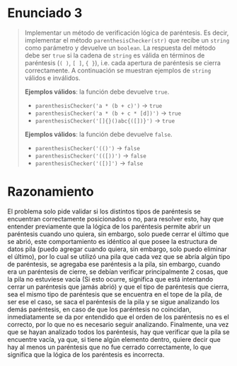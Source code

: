# Enunciado 3

> Implementar un método de verificación lógica de paréntesis. Es decir, implementar el método `parenthesisChecker(str)` que recibe un `string` como parámetro y devuelve un `boolean`. La respuesta del método debe ser `true` si la cadena de `string` es válida en términos de paréntesis (`( )`, `[ ]`, `{ }`), i.e. cada apertura de paréntesis se cierra correctamente. A continuación se muestran ejemplos de `string` válidos e inválidos.
> 
> **Ejemplos válidos**: la función debe devuelve `true`.
>
> - `parenthesisChecker('a * (b + c)')` → `true`
> - `parenthesisChecker('a * (b + c * [d])')` → `true`
> - `parenthesisChecker('[]{}()abc{([])}')` → `true`
>
> **Ejemplos válidos**: la función debe devuelve `false`.
>
> - `parenthesisChecker('(()')` → `false`
> - `parenthesisChecker('(([))')` → `false`
> - `parenthesisChecker('([)]')` → `false`

# Razonamiento

El problema solo pide validar si los distintos tipos de paréntesis se encuentran correctamente posicionados o no, para resolver esto, hay que entender previamente que la lógica de los paréntesis permite abrir un paréntesis cuando uno quiera, sin embargo, solo puede cerrar el último que se abrió, este comportamiento es idéntico al que posee la estructura de datos pila (puedo agregar cuando quiera, sin embargo, solo puedo eliminar el último), por lo cual se utilizó una pila que cada vez que se abría algún tipo de paréntesis, se agregaba ese paréntesis a la pila, sin embargo, cuando era un paréntesis de cierre, se debían verificar principalmente 2 cosas, que la pila no estuviese vacía (Si esto ocurre, significa que está intentando cerrar un paréntesis que jamás abrió) y que el tipo de paréntesis que cierra, sea el mismo tipo de paréntesis que se encuentra en el tope de la pila, de ser ese el caso, se saca el paréntesis de la pila y se sigue analizando los demás paréntesis, en caso de que los paréntesis no coincidan, inmediatamente se da por entendido que el orden de los paréntesis no es el correcto, por lo que no es necesario seguir analizando. Finalmente, una vez que se hayan analizado todos los paréntesis, hay que verificar que la pila se encuentre vacía, ya que, si tiene algún elemento dentro, quiere decir que hay al menos un paréntesis que no fue cerrado correctamente, lo que significa que la lógica de los paréntesis es incorrecta. 